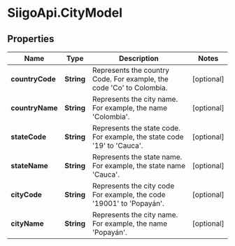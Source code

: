 # SiigoApi.CityModel

## Properties

Name | Type | Description | Notes
------------ | ------------- | ------------- | -------------
**countryCode** | **String** | Represents the country Code.  For example, the code &#39;Co&#39; to Colombia. | [optional] 
**countryName** | **String** | Represents the city name.  For example, the name &#39;Colombia&#39;. | [optional] 
**stateCode** | **String** | Represents the state code.  For example, the state code &#39;19&#39; to &#39;Cauca&#39;. | [optional] 
**stateName** | **String** | Represents the state name.  For example, the state name &#39;Cauca&#39;. | [optional] 
**cityCode** | **String** | Represents the city code  For example, the code &#39;19001&#39; to &#39;Popayán&#39;. | [optional] 
**cityName** | **String** | Represents the city name.  For example, the name &#39;Popayán&#39;. | [optional] 


